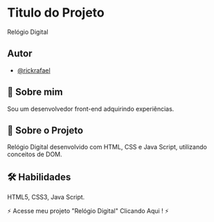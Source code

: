 #  Titulo do Projeto
Relógio Digital

## Autor

- [@rickrafael](https://www.github.com/rickrafael)


## 🚀 Sobre mim
Sou um desenvolvedor front-end adquirindo experiências.

## 🤖 Sobre o Projeto
Relógio Digital desenvolvido com HTML, CSS e Java Script, utilizando conceitos de DOM.


## 🛠 Habilidades
HTML5, CSS3, Java Script.

⚡ Acesse meu projeto "Relógio Digital" <a >Clicando Aqui !</a>
⚡
